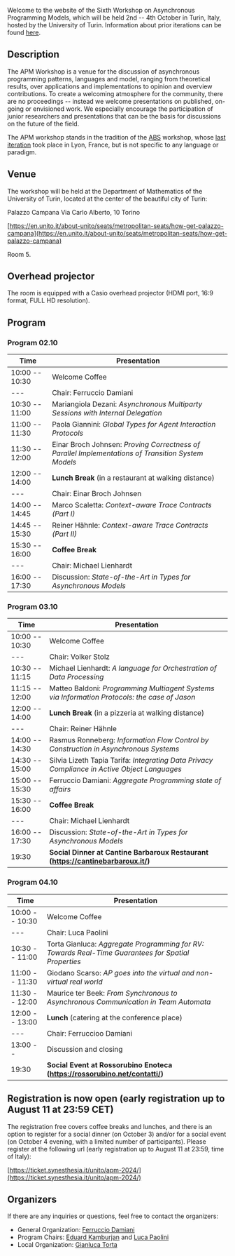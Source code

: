 Welcome to the website of the Sixth Workshop on Asynchronous Programming Models, which will be held 2nd -- 4th October in Turin, Italy, hosted by the University of Turin.
Information about prior iterations can be found [here](https://abs-models.org/publications/). 


## Description
The APM Workshop is a venue for the discussion of asynchronous programming patterns, languages and model, ranging from theoretical results, over applications and implementations to opinion and overview contributions. To create a welcoming atmosphere for the community, there are no proceedings -- instead we welcome presentations on published, on-going or envisioned work. We especially encourage the participation of junior researchers and presentations that can be the basis for discussions on the future of the field.

The APM workshop stands in the tradition of the [ABS](https://abs-models.org) workshop, whose [last iteration](http://edkamb.github.io/ABS_23) took place in Lyon, France, but is not specific to any language or paradigm. 

## Venue

The workshop will be held at the Department of Mathematics of the University of Turin, located at the center of the beautiful city of Turin: 

Palazzo Campana
Via Carlo Alberto, 10
Torino

[https://en.unito.it/about-unito/seats/metropolitan-seats/how-get-palazzo-campana](https://en.unito.it/about-unito/seats/metropolitan-seats/how-get-palazzo-campana)

Room 5. 

## Overhead projector

The room is equipped with a Casio overhead projector (HDMI port, 16:9 format, FULL HD resolution). 

## Program

### Program 02.10

| Time  | Presentation |
| -------------  | ------------- |
| 10:00 -- 10:30 | Welcome Coffee  |
| --- | Chair: Ferruccio Damiani |
| 10:30 -- 11:00 | Mariangiola Dezani: _Asynchronous Multiparty Sessions with Internal Delegation_ |
| 11:00 -- 11:30 | Paola Giannini: _Global Types for Agent Interaction Protocols_ |
| 11:30 -- 12:00 | Einar Broch Johnsen: _Proving Correctness of Parallel Implementations of Transition System Models_ |
| 12:00 -- 14:00 | **Lunch Break** (in a restaurant at walking distance)|
| --- | Chair: Einar Broch Johnsen |
| 14:00 -- 14:45 | Marco Scaletta: _Context-aware Trace Contracts (Part I)_ |
| 14:45 -- 15:30 | Reiner Hähnle: _Context-aware Trace Contracts (Part II)_ |
| 15:30 -- 16:00 | **Coffee Break** |
| --- | Chair: Michael Lienhardt |
| 16:00 -- 17:30 | Discussion: _State-of-the-Art in Types for Asynchronous Models_ |

### Program 03.10

| Time  | Presentation |
| -------------  | ------------- |
| 10:00 -- 10:30 | Welcome Coffee  |
| --- | Chair: Volker Stolz |
| 10:30 -- 11:15 | Michael Lienhardt: _A language for Orchestration of Data Processing_ |
| 11:15 -- 12:00 | Matteo Baldoni: _Programming Multiagent Systems via Information Protocols: the case of Jason_ |
| 12:00 -- 14:00 | **Lunch Break** (in a pizzeria at walking distance)|
| --- | Chair: Reiner Hähnle |
| 14:00 -- 14:30 | Rasmus Ronneberg: _Information Flow Control by Construction in Asynchronous Systems_ |
| 14:30 -- 15:00 | Silvia Lizeth Tapia Tarifa: _Integrating Data Privacy Compliance in Active Object Languages_ |
| 15:00 -- 15:30 | Ferruccio Damiani: _Aggregate Programming state of affairs_ |
| 15:30 -- 16:00 | **Coffee Break** |
| --- | Chair: Michael Lienhardt |
| 16:00 -- 17:30 | Discussion: _State-of-the-Art in Types for Asynchronous Models_ |
| 19:30 | **Social Dinner at Cantine Barbaroux Restaurant (https://cantinebarbaroux.it/)** |

### Program 04.10

| Time  | Presentation |
| -------------  | ------------- |
| 10:00 -- 10:30 | Welcome Coffee  |
| --- | Chair: Luca Paolini |
| 10:30 -- 11:00 | Torta Gianluca: _Aggregate Programming for RV: Towards Real-Time Guarantees for Spatial Properties_ |
| 11:00 -- 11:30 | Giodano Scarso: _AP goes into the virtual and non-virtual real world_ |
| 11:30 -- 12:00 | Maurice ter Beek: _From Synchronous to Asynchronous Communication in Team Automata_ |
| 12:00 -- 13:00 | **Lunch** (catering at the conference place)|
| --- | Chair: Ferruccioo Damiani|
| 13:00 --  | Discussion and closing |
| 19:30 | **Social Event at Rossorubino Enoteca (https://rossorubino.net/contatti/)** |


## Registration is now open (early registration up to August 11 at 23:59 CET) 

The registration free covers coffee breaks and lunches, and there is an option to register for a social dinner (on October 3) and/or for a social event (on October 4 evening, with a limited number of participants). Please register at the following url (early registration up to August 11 at 23:59, time of Italy):

  [https://ticket.synesthesia.it/unito/apm-2024/](https://ticket.synesthesia.it/unito/apm-2024/)

## Organizers
If there are any inquiries or questions, feel free to contact the organizers:
 * General Organization: [Ferruccio Damiani](mailto:ferruccio.damiani@unito.it)
 * Program Chairs: [Eduard Kamburjan](mailto:eduard@ifi.uio.no) and [Luca Paolini](mailto:luca.paolini@unito.it)
 * Local Organization: [Gianluca Torta](http://www.di.unito.it/~torta/)
